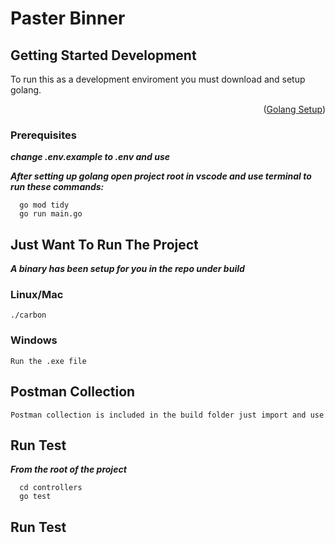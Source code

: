 # Paster Binner

<!-- GETTING STARTED -->
## Getting Started Development

To run this as a development enviroment you must download and setup golang.
<p align="right">(<a href="https://go.dev/doc/install">Golang Setup</a>)</p>

### Prerequisites

***change .env.example to .env and use***

***After setting up golang open project root in vscode and use terminal to run these commands:***

```
  go mod tidy
  go run main.go
```



## Just Want To Run The Project
***A binary has been setup for you in the repo under build***

### Linux/Mac
``` ./carbon ```

### Windows
```Run the .exe file```


## Postman Collection
```Postman collection is included in the build folder just import and use```

## Run Test
***From the root of the project***
``` 
  cd controllers
  go test 
```


## Run Test
